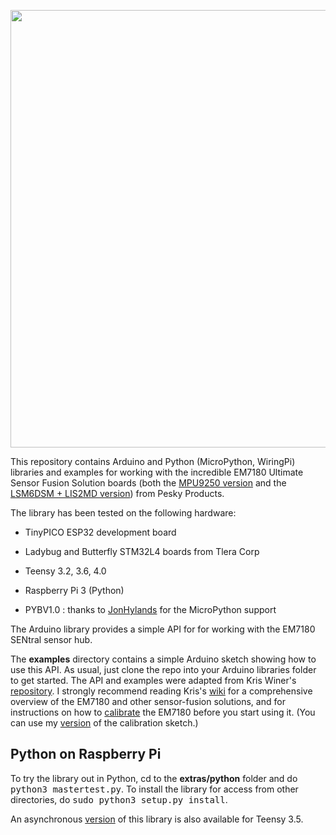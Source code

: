 <a href="https://www.tindie.com/products/onehorse/ultimate-sensor-fusion-solution/"><img src="sentral2.png" width=700></a>

This repository contains Arduino and Python (MicroPython, WiringPi)
libraries and examples for working with the incredible 
EM7180 Ultimate Sensor Fusion Solution boards 
(both the [MPU9250 version](https://www.tindie.com/products/onehorse/ultimate-sensor-fusion-solution-mpu9250/)
and the
[LSM6DSM + LIS2MD version](https://www.tindie.com/products/onehorse/ultimate-sensor-fusion-solution-lsm6dsm--lis2md/))
from Pesky Products. 

The library has been tested on the following hardware:

* TinyPICO ESP32 development board

* Ladybug and Butterfly STM32L4 boards from Tlera Corp

* Teensy 3.2, 3.6, 4.0

* Raspberry Pi 3 (Python)

* PYBV1.0 : thanks to [JonHylands](https://github.com/jonhylands) for the MicroPython support

The Arduino library provides a simple API for for working with the EM7180 SENtral sensor hub.

The <b>examples</b> directory contains a simple Arduino sketch showing how to
use this API. As usual, just clone the repo into your Arduino libraries folder
to get started. The API and examples were adapted from Kris Winer's
[repository](https://github.com/kriswiner/EM7180_SENtral_sensor_hub).  I
strongly recommend reading Kris's
[wiki](https://github.com/kriswiner/EM7180_SENtral_sensor_hub/wiki) for a
comprehensive overview of the EM7180 and other sensor-fusion solutions, and for
instructions on how to
[calibrate](https://github.com/kriswiner/EM7180_SENtral_sensor_hub/wiki/F.--Magnetometer-and-Accelerometer-Calibration)
the EM7180 before you start using it.  (You can use my
[version](https://github.com/simondlevy/EM7180/tree/master/examples/WarmStartAndAccelCal)
of the calibration sketch.)

## Python on Raspberry Pi

To try the library out in Python, cd to the <b>extras/python</b> folder and do
<tt>python3 mastertest.py</tt>.  To install the library for access from other
directories, do <tt>sudo python3 setup.py install</tt>.

An asynchronous [version](https://github.com/bmegli/EM7180.git) of this library is also available for Teensy 3.5.

